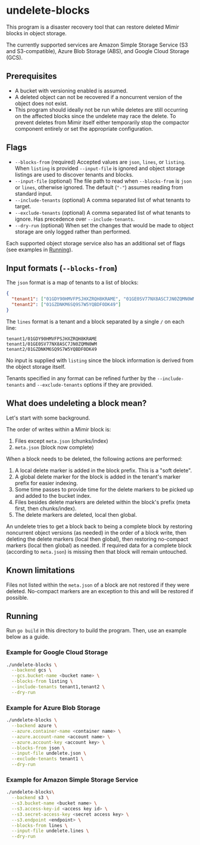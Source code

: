 # undelete-blocks

This program is a disaster recovery tool that can restore deleted Mimir blocks in object storage.

The currently supported services are Amazon Simple Storage Service (S3 and S3-compatible), Azure Blob Storage (ABS), and Google Cloud Storage (GCS).

## Prerequisites

- A bucket with versioning enabled is assumed.
- A deleted object can not be recovered if a noncurrent version of the object does not exist.
- This program should ideally not be run while deletes are still occurring on the affected blocks since the undelete may race the delete. To prevent deletes from Mimir itself either temporarily stop the compactor component entirely or set the appropriate configuration.

## Flags

- `--blocks-from` (required) Accepted values are `json`, `lines`, or `listing`. When `listing` is provided `--input-file` is ignored and object storage listings are used to discover tenants and blocks.
- `--input-file` (optional) The file path to read when `--blocks-from` is `json` or `lines`, otherwise ignored. The default (`"-"`) assumes reading from standard input.
- `--include-tenants` (optional) A comma separated list of what tenants to target.
- `--exclude-tenants` (optional) A comma separated list of what tenants to ignore. Has precedence over `--include-tenants`.
- `--dry-run` (optional) When set the changes that would be made to object storage are only logged rather than performed.

Each supported object storage service also has an additional set of flags (see examples in [Running](##Running)).

## Input formats (`--blocks-from`)

The `json` format is a map of tenants to a list of blocks:

```json
{
  "tenant1": ["01GDY90HMVFPSJHXZRQH8KRAME", "01GE0SV77NX8ASC7JN0ZQMN0WM"],
  "tenant2": ["01GZDNKM6SQ9S7W5YQBDF0DK49"]
}
```

The `lines` format is a tenant and a block separated by a single `/` on each line:

```
tenant1/01GDY90HMVFPSJHXZRQH8KRAME
tenant1/01GE0SV77NX8ASC7JN0ZQMN0WM
tenant2/01GZDNKM6SQ9S7W5YQBDF0DK49
```

No input is supplied with `listing` since the block information is derived from the object storage itself.

Tenants specified in any format can be refined further by the `--include-tenants` and `--exclude-tenants` options if they are provided.

## What does undeleting a block mean?

Let's start with some background.

The order of writes within a Mimir block is:

1. Files except `meta.json` (chunks/index)
2. `meta.json` (block now complete)

When a block needs to be deleted, the following actions are performed:

1. A local delete marker is added in the block prefix. This is a "soft delete".
2. A global delete marker for the block is added in the tenant's marker prefix for easier indexing.
3. Some time passes to provide time for the delete markers to be picked up and added to the bucket index.
4. Files besides delete markers are deleted within the block's prefix (meta first, then chunks/index).
5. The delete markers are deleted, local then global.

An undelete tries to get a block back to being a complete block by restoring noncurrent object versions (as needed) in the order of a block write, then deleting the delete markers (local then global), then restoring no-compact markers (local then global) as needed. If required data for a complete block (according to `meta.json`) is missing then that block will remain untouched.

## Known limitations

Files not listed within the `meta.json` of a block are not restored if they were deleted. No-compact markers are an exception to this and will be restored if possible.

## Running

Run `go build` in this directory to build the program. Then, use an example below as a guide.

### Example for Google Cloud Storage

```bash
./undelete-blocks \
  --backend gcs \
  --gcs.bucket-name <bucket name> \
  --blocks-from listing \
  --include-tenants tenant1,tenant2 \
  --dry-run
```

### Example for Azure Blob Storage

```bash
./undelete-blocks \
  --backend azure \
  --azure.container-name <container name> \
  --azure.account-name <account name> \
  --azure.account-key <account key> \
  --blocks-from json \
  --input-file undelete.json \
  --exclude-tenants tenant1 \
  --dry-run
```

### Example for Amazon Simple Storage Service

```bash
./undelete-blocks\
  --backend s3 \
  --s3.bucket-name <bucket name> \
  --s3.access-key-id <access key id> \
  --s3.secret-access-key <secret access key> \
  --s3.endpoint <endpoint> \
  --blocks-from lines \
  --input-file undelete.lines \
  --dry-run
```
